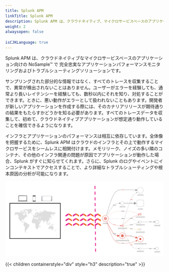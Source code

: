 ```yaml
---
title: Splunk APM
linkTitle: Splunk APM
description: Splunk APM は、クラウドネイティブ、マイクロサービスベースのアプリケーションのための NoSample™ Full-fidelity アプリケーションパフォーマンス監視およびトラブルシューティングソリューションです。
weight: 2
alwaysopen: false

isCJKLanguage: true
---
```


Splunk APM は、クラウドネイティブなマイクロサービスベースのアプリケーション向けの NoSample™ で 完全忠実なアプリケーションパフォーマンスモニタリングおよびトラブルシューティングソリューションです。

サンプリングされた部分的な情報ではなく、すべてのトレースを収集することで、異常が検出されないことはありません。ユーザーがエラーを経験しても、通常より長いレイテンシーを経験しても、数秒以内にそれを知り、対処することができます。ときに、悪い動作がエラーとして扱われないこともあります。開発者が新しいアプリケーションを作成する際には、そのカナリアリリースが期待通りの結果をもたらすかどうかを知る必要があります。すべてのトレースデータを収集して、初めて、クラウドネイティブアプリケーションが想定通り動作していることを確信できるようになります。

インフラとアプリケーションのパフォーマンスは相互に依存しています。全体像を把握するために、Splunk APM はクラウドのインフラとその上で動作するマイクロサービスをシームレスに相関付けます。メモリリーク、ノイズの多い隣のコンテナ、その他のインフラ関連の問題が原因でアプリケーションが動作した場合、Splunk がすぐに知らせてくれます。さらに、Splunk のログやイベントにインコンテキストでアクセスすることで、より詳細なトラブルシューティングや根本原因の分析が可能になります。

![Architecture Overview](images/arch-overview.png)

{{< children containerstyle="div" style="h3" description="true" >}}
